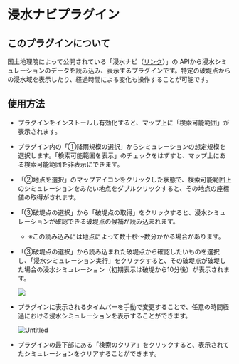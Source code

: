 # 浸水ナビプラグイン

## このプラグインについて

国土地理院によって公開されている「浸水ナビ（[リンク](https://suiboumap.gsi.go.jp/)）」の APIから浸水シミュレーションのデータを読み込み、表示するプラグインです。特定の破堤点からの浸水域を表示したり、経過時間による変化も操作することが可能です。


## 使用方法

- プラグインをインストールし有効化すると、マップ上に「検索可能範囲」が表示されます。
- プラグイン内の「①降雨規模の選択」からシミュレーションの想定規模を選択します。「検索可能範囲を表示」のチェックをはずすと、マップ上にある検索可能範囲を非表示にできます。
- 「②地点を選択」のマップアイコンをクリックした状態で、検索可能範囲上のシミュレーションをみたい地点をダブルクリックすると、その地点の座標値の取得がされます。
- 「③破堤点の選択」から「破堤点の取得」をクリックすると、浸水シミュレーションが確認できる破堤点の候補が読み込まれます。
  - ※この読み込みには地点によって数十秒〜数分かかる場合があります。
- 「③破堤点の選択」から読み込まれた破堤点から確認したいものを選択し、「浸水シミュレーション実行」をクリックすると、その破堤点が破堤した場合の浸水シミュレーション（初期表示は破堤から10分後）が表示されます。
    
    
    ![](https://eukarya-inc.github.io/reearth-plugin-shinsuiNavi/src/img1.png)

- プラグインに表示されるタイムバーを手動で変更することで、任意の時間経過における浸水シミュレーションを表示することができます。

    ![Untitled](https://eukarya-inc.github.io/reearth-plugin-shinsuiNavi/src/img2.png)

- プラグインの最下部にある「検索のクリア」をクリックすると、表示されてたシミュレーションをクリアすることができます。

